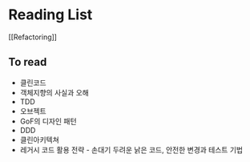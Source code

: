 # Reading List


[[Refactoring]]


## To read

* 클린코드
* 객체지향의 사실과 오해
* TDD
* 오브젝트
* GoF의 디자인 패턴
* DDD
* 클린아키텍쳐
* 레거시 코드 활용 전략 - 손대기 두려운 낡은 코드, 안전한 변경과 테스트 기법